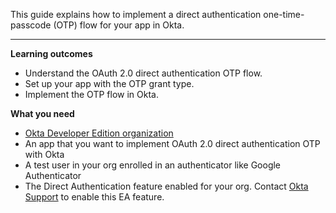 <ApiLifecycle access="ea" />
<ApiLifecycle access="ie" />

This guide explains how to implement a direct authentication one-time-passcode (OTP) flow for your app in Okta.

---

**Learning outcomes**

* Understand the OAuth 2.0 direct authentication OTP flow.
* Set up your app with the OTP grant type.
* Implement the OTP flow in Okta.

**What you need**

* [Okta Developer Edition organization](https://developer.okta.com/signup)
* An app that you want to implement OAuth 2.0 direct authentication OTP with Okta
* A test user in your org enrolled in an authenticator like Google Authenticator
* The Direct Authentication feature enabled for your org. Contact [Okta Support](mailto:support@okta.com) to enable this EA feature.

<ApiAmProdWarning />
